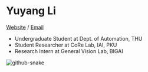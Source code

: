 # Yuyang Li

[Website](https://yuyangli.com) / [Email](mailto:i@aidenli.net)

- Undergraduate Student at Dept. of Automation, THU
- Student Researcher at CoRe Lab, IAI, PKU
- Research Intern at General Vision Lab, BIGAI

<picture>
  <source media="(prefers-color-scheme: dark)" srcset="github-snake-dark.svg" />
  <source media="(prefers-color-scheme: light)" srcset="github-snake.svg" />
  <img alt="github-snake" src="github-snake.svg" />
</picture>
